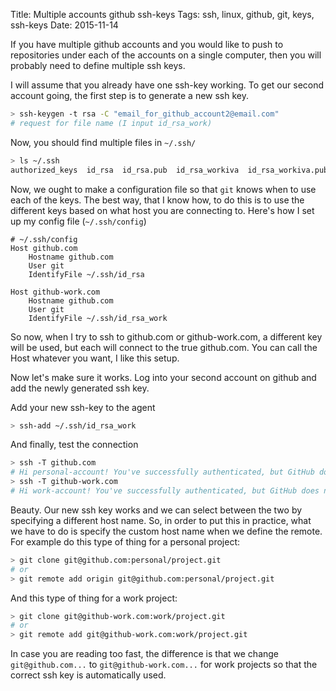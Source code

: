 Title: Multiple accounts github ssh-keys
Tags: ssh, linux, github, git, keys, ssh-keys
Date: 2015-11-14

If you have multiple github accounts and you would like to push to repositories under each of the accounts on a single computer, then you will probably need to define multiple ssh keys.

I will assume that you already have one ssh-key working.
To get our second account going, the first step is to generate a new ssh key.

```sh
> ssh-keygen -t rsa -C "email_for_github_account2@email.com"
# request for file name (I input id_rsa_work)
```

Now, you should find multiple files in `~/.ssh/`

```sh
> ls ~/.ssh
authorized_keys  id_rsa  id_rsa.pub  id_rsa_workiva  id_rsa_workiva.pub  known_hosts
```

Now, we ought to make a configuration file so that `git` knows when to use each of the keys.
The best way, that I know how, to do this is to use the different keys based on what host you are connecting to.
Here's how I set up my config file (`~/.ssh/config`)

```
# ~/.ssh/config
Host github.com
    Hostname github.com
    User git
    IdentifyFile ~/.ssh/id_rsa

Host github-work.com
    Hostname github.com
    User git
    IdentifyFile ~/.ssh/id_rsa_work
```

So now, when I try to ssh to github.com or github-work.com, a different key will be used, but each will connect to the true github.com.  You can call the Host whatever you want, I like this setup.

Now let's make sure it works.
Log into your second account on github and add the newly generated ssh key.

Add your new ssh-key to the agent

```sh
> ssh-add ~/.ssh/id_rsa_work
```

And finally, test the connection

```sh
> ssh -T github.com
# Hi personal-account! You've successfully authenticated, but GitHub does not provide shell access.
> ssh -T github-work.com
# Hi work-account! You've successfully authenticated, but GitHub does not provide shell access.
```

Beauty.  Our new ssh key works and we can select between the two by specifying a different host name.
So, in order to put this in practice, what we have to do is specify the custom host name when we define the remote.
For example do this type of thing for a personal project:

```sh
> git clone git@github.com:personal/project.git
# or
> git remote add origin git@github.com:personal/project.git
```

And this type of thing for a work project:

```sh
> git clone git@github-work.com:work/project.git
# or
> git remote add git@github-work.com:work/project.git
```

In case you are reading too fast, the difference is that we change `git@github.com...` to `git@github-work.com...` for work projects so that the correct ssh key is automatically used.






